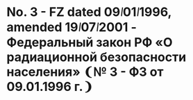 # No. 3 - FZ dated 09᜵01᜵1996, amended 19᜵07᜵2001 - Федеральный закон РФ «О радиационной безопасности населения» ❨№ 3 - ФЗ от 09.01.1996 г.❩
